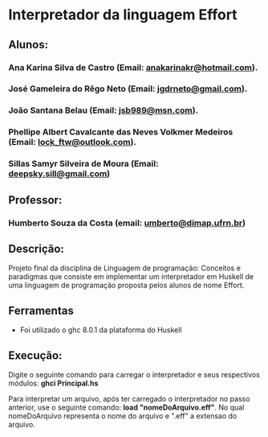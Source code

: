 # **Interpretador da linguagem Effort**


## **Alunos:**
### Ana Karina Silva de Castro (Email: anakarinakr@hotmail.com).
### José Gameleira do Rêgo Neto (Email: jgdrneto@gmail.com).
### João Santana Belau (Email: jsb989@msn.com).
### Phellipe Albert Cavalcante das Neves Volkmer Medeiros (Email: lock_ftw@outlook.com).
### Sillas Samyr Silveira de Moura (Email: deepsky.sill@gmail.com)

## **Professor:**
### Humberto Souza da Costa (email: umberto@dimap.ufrn.br)


## **Descrição:**

Projeto final da disciplina de Linguagem de programação: Conceitos e paradigmas que consiste em implementar um interpretador em Huskell de uma linguagem de programação proposta pelos alunos de nome Effort.

## **Ferramentas**

* Foi utilizado o ghc 8.0.1 da plataforma do Huskell

## **Execução:**

Digite o seguinte comando para carregar o interpretador e seus respectivos módulos:  **ghci Principal.hs**

Para interpretar um arquivo, após ter carregado o interpretador no passo anterior, use o seguinte comando: **load "nomeDoArquivo.eff"**. No qual nomeDoArquivo representa o nome do arquivo e ".eff" a extensao do arquivo.



